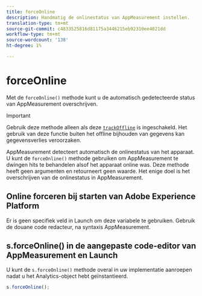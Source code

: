 ```yaml
---
title: forceOnline
description: Handmatig de onlinestatus van AppMeasurement instellen.
translation-type: tm+mt
source-git-commit: c4833525816d81175a3446215eb92310ee4021dd
workflow-type: tm+mt
source-wordcount: '138'
ht-degree: 1%

---
```



# forceOnline

Met de `forceOnline()` methode kunt u de automatisch gedetecteerde status van AppMeasurement overschrijven.

>[!IMPORTANT]
>
>Gebruik deze methode alleen als deze [`trackOffline`](../config-vars/trackoffline.md) is ingeschakeld. Het gebruik van deze functie buiten het offline bijhouden van gegevens kan gegevensverlies veroorzaken.

AppMeasurement detecteert automatisch de onlinestatus van het apparaat. U kunt de `forceOnline()` methode gebruiken om AppMeasurement te dwingen hits te behandelen alsof het apparaat online was. Deze methode heeft geen argumenten en retourneert geen waarde. Het enige doel is het overschrijven van de onlinestatus in AppMeasurement.

## Online forceren bij starten van Adobe Experience Platform

Er is geen specifiek veld in Launch om deze variabele te gebruiken. Gebruik de douane code redacteur, na syntaxis AppMeasurement.

## s.forceOnline() in de aangepaste code-editor van AppMeasurement en Launch

U kunt de `s.forceOnline()` methode overal in uw implementatie aanroepen nadat u het Analytics-object hebt geïnstantieerd.

```js
s.forceOnline();
```

